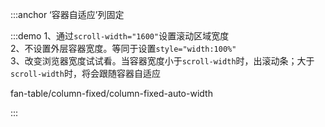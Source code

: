 :::anchor ‘容器自适应’列固定

:::demo 1、通过`scroll-width="1600"`设置滚动区域宽度<br>2、不设置外层容器宽度。等同于设置`style="width:100%"`<br>3、改变浏览器宽度试试看。当容器宽度小于`scroll-width`时，出滚动条；大于`scroll-width`时，将会跟随容器自适应

fan-table/column-fixed/column-fixed-auto-width

:::
